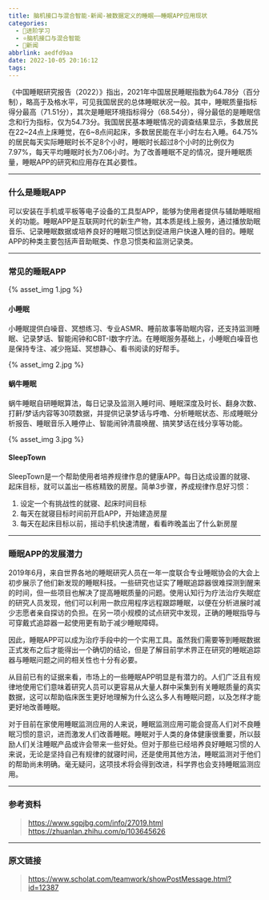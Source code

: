 ```yaml
---
title: 脑机接口与混合智能-新闻-被数据定义的睡眠——睡眠APP应用现状
categories:
  - 🌙进阶学习
  - ⭐脑机接口与混合智能
  - 💫新闻
abbrlink: aedfd9aa
date: 2022-10-05 20:16:12
tags:
---
```


《中国睡眠研究报告（2022）》指出，2021年中国居民睡眠指数为64.78分（百分制），略高于及格水平，可见我国居民的总体睡眠状况一般。其中，睡眠质量指标得分最高（71.51分），其次是睡眠环境指标得分（68.54分），得分最低的是睡眠信念和行为指标，仅为54.73分。我国居民基本睡眠情况的调查结果显示，多数居民在22~24点上床睡觉，在6~8点间起床，多数居民能在半小时左右入睡。64.75%的居民每天实际睡眠时长不足8个小时，睡眠时长超过8个小时的比例仅为7.97%，每天平均睡眠时长为7.06小时。为了改善睡眠不足的情况，提升睡眠质量，睡眠APP的研究和应用存在其必要性。

<!--more-->

***

### 什么是睡眠APP

可以安装在手机或平板等电子设备的工具型APP，能够为使用者提供与辅助睡眠相关的功能。睡眠APP是互联网时代的新生产物，其本质是线上服务，通过播放助眠音乐、记录睡眠数据或培养良好的睡眠习惯达到促进用户快速入睡的目的。睡眠APP的种类主要包括声音助眠类、作息习惯类和监测记录类。

***

### 常见的睡眠APP

{% asset_img 1.jpg %}

#### 小睡眠

小睡眠提供白噪音、冥想练习、专业ASMR、睡前故事等助眠内容，还支持监测睡眠、记录梦话、智能闹钟和CBT-I数字疗法。在睡眠服务基础上，小睡眠白噪音也是保持专注、减少拖延、冥想静心、看书阅读的好帮手。

{% asset_img 2.jpg %}

#### 蜗牛睡眠

蜗牛睡眠自研睡眠算法，每日记录及监测入睡时间、睡眠深度及时长、翻身次数、打鼾/梦话内容等30项数据，并提供记录梦话与呼噜、分析睡眠状态、形成睡眠分析报告、睡眠音乐入睡停止、智能闹钟清晨唤醒、搞笑梦话在线分享等功能。

{% asset_img 3.jpg %}

#### SleepTown

SleepTown是一个帮助使用者培养规律作息的健康APP。每日达成设置的就寝、起床目标，就可以盖出一栋栋精致的房屋。简单3步骤，养成规律作息好习惯：
1. 设定一个有挑战性的就寝、起床时间目标
2. 每天在就寝目标时间前开启APP，开始建造房屋
3. 每天在起床目标以前，摇动手机快速清醒，看看昨晚盖出了什么新房屋

***

### 睡眠APP的发展潜力

2019年6月，来自世界各地的睡眠研究人员在一年一度联合专业睡眠协会的大会上初步展示了他们新发现的睡眠科技。一些研究也证实了睡眠追踪器很难探测到醒来的时间，但一些项目也解决了提高睡眠质量的问题。使用认知行为疗法治疗失眠症的研究人员发现，他们可以利用一款应用程序远程跟踪睡眠，以便在分析进展时减少志愿者亲自探访的负担。在另一项小规模的试点研究中发现，正确的睡眠指导与可穿戴式追踪器一起使用更有助于减少睡眠障碍。

因此，睡眠APP可以成为治疗手段中的一个实用工具。虽然我们需要等到睡眠数据正式发布之后才能得出一个确切的结论，但是了解目前学术界正在研究的睡眠追踪器与睡眠问题之间的相关性也十分有必要。

从目前已有的证据来看，市场上的一些睡眠APP明显是有潜力的。人们广泛且有规律地使用它们意味着研究人员可以更容易从大量人群中采集到有关睡眠质量的真实数据，这可以帮助临床医生更好地理解为什么这么多人有睡眠问题，以及怎样才能更好地改善睡眠。

对于目前在家使用睡眠监测应用的人来说，睡眠监测应用可能会提高人们对不良睡眠习惯的意识，进而激发人们改善睡眠。睡眠对于人类的身体健康很重要，所以鼓励人们关注睡眠产品或许会带来一些好处。但对于那些已经培养良好睡眠习惯的人来说，无论是坚持自己有规律的就寝时间，还是使用其他方法，睡眠监测对于他们的帮助尚未明确。毫无疑问，这项技术将会得到改进，科学界也会支持睡眠监测应用。

***

### 参考资料

> <https://www.sgpjbg.com/info/27019.html>
> <https://zhuanlan.zhihu.com/p/103645626>

***

### 原文链接

> <https://www.scholat.com/teamwork/showPostMessage.html?id=12387>
